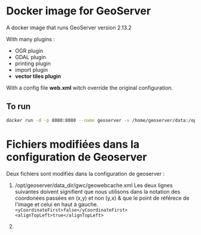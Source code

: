 # Docker image for GeoServer

A docker image that runs GeoServer version 2.13.2 

With many plugins :
* OGR plugin
* GDAL plugin
* printing plugin
* import plugin
* **vector tiles plugin**

With a config file **web.xml** witch override the original configuration. 

## To run

```bash
docker run -d -p 8080:8080 --name geoserver -v /home/geoserver/data:/opt/geoserver/data_dir mbaussier/inao_geoserver
```

# Fichiers modifiées dans la configuration de Geoserver

Deux fichiers sont modifiés dans la configuration de geoserver : 
1. /opt/geoserver/data_dir/gwc/geowebcache.xml 
Les deux lignes suivantes doivent signifient que nous utilisons dans la notation des coordonées passées en (x,y) et non (y,x) & que le point de référece de l'image et celui en haut à gauche.
`<yCoordinateFirst>false</yCoordinateFirst> `
`<alignTopLeft>true</alignTopLeft>`

2. 
